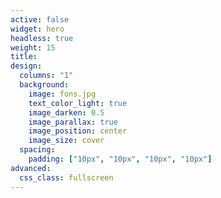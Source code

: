 ```yaml
---
active: false
widget: hero
headless: true
weight: 15
title:
design:
  columns: "1"
  background: 
    image: fons.jpg
    text_color_light: true
    image_darken: 0.5
    image_parallax: true
    image_position: center
    image_size: cover
  spacing:
    padding: ["10px", "10px", "10px", "10px"]
advanced:
  css_class: fullscreen
---
```


<center>


